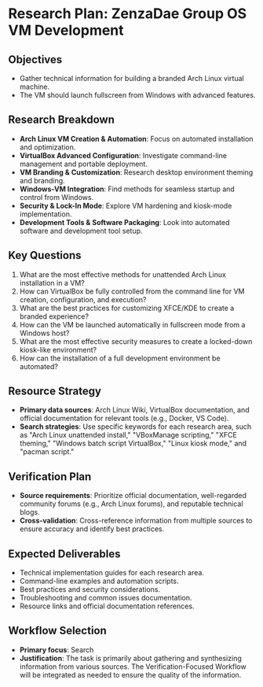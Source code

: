 # Research Plan: ZenzaDae Group OS VM Development

## Objectives
- Gather technical information for building a branded Arch Linux virtual machine.
- The VM should launch fullscreen from Windows with advanced features.

## Research Breakdown
- **Arch Linux VM Creation & Automation**: Focus on automated installation and optimization.
- **VirtualBox Advanced Configuration**: Investigate command-line management and portable deployment.
- **VM Branding & Customization**: Research desktop environment theming and branding.
- **Windows-VM Integration**: Find methods for seamless startup and control from Windows.
- **Security & Lock-In Mode**: Explore VM hardening and kiosk-mode implementation.
- **Development Tools & Software Packaging**: Look into automated software and development tool setup.

## Key Questions
1. What are the most effective methods for unattended Arch Linux installation in a VM?
2. How can VirtualBox be fully controlled from the command line for VM creation, configuration, and execution?
3. What are the best practices for customizing XFCE/KDE to create a branded experience?
4. How can the VM be launched automatically in fullscreen mode from a Windows host?
5. What are the most effective security measures to create a locked-down kiosk-like environment?
6. How can the installation of a full development environment be automated?

## Resource Strategy
- **Primary data sources**: Arch Linux Wiki, VirtualBox documentation, and official documentation for relevant tools (e.g., Docker, VS Code).
- **Search strategies**: Use specific keywords for each research area, such as "Arch Linux unattended install," "VBoxManage scripting," "XFCE theming," "Windows batch script VirtualBox," "Linux kiosk mode," and "pacman script."

## Verification Plan
- **Source requirements**: Prioritize official documentation, well-regarded community forums (e.g., Arch Linux forums), and reputable technical blogs.
- **Cross-validation**: Cross-reference information from multiple sources to ensure accuracy and identify best practices.

## Expected Deliverables
- Technical implementation guides for each research area.
- Command-line examples and automation scripts.
- Best practices and security considerations.
- Troubleshooting and common issues documentation.
- Resource links and official documentation references.

## Workflow Selection
- **Primary focus**: Search
- **Justification**: The task is primarily about gathering and synthesizing information from various sources. The Verification-Focused Workflow will be integrated as needed to ensure the quality of the information.
